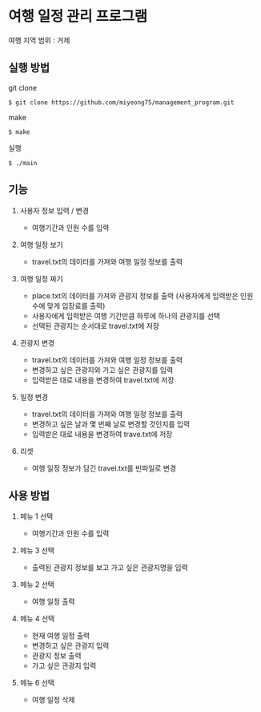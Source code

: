# 여행 일정 관리 프로그램
여행 지역 범위 : 거제

## 실행 방법

git clone
``` 
$ git clone https://github.com/miyeong75/management_program.git
```

make
``` 
$ make
```

실행
``` 
$ ./main
```

## 기능

1. 사용자 정보 입력 / 변경

      * 여행기간과 인원 수를 입력
      
2. 여행 일정 보기

    * travel.txt의 데이터를 가져와 여행 일정 정보를 출력
    
3. 여행 일정 짜기

    * place.txt의 데이터를 가져와 관광지 정보를 출력 (사용자에게 입력받은 인원 수에 맞게 입장료를 출력)
    * 사용자에게 입력받은 여행 기간만큼 하루에 하나의 관광지를 선택
    * 선택된 관광지는 순서대로 travel.txt에 저장
    
4. 관광지 변경

    * travel.txt의 데이터를 가져와 여행 일정 정보를 출력
    * 변경하고 싶은 관광지와 가고 싶은 관광지를 입력
    * 입력받은 대로 내용을 변경하여 travel.txt에 저장
    
5. 일정 변경

    * travel.txt의 데이터를 가져와 여행 일정 정보를 출력
    * 변경하고 싶은 날과 몇 번째 날로 변경할 것인지를 입력
    * 입력받은 대로 내용을 변경하여 trave.txt에 저장
    
6. 리셋

    * 여행 일정 정보가 담긴 travel.txt를 빈파일로 변경
    
## 사용 방법

1. 메뉴 1 선택

      * 여행기간과 인원 수를 입력
      
2. 메뉴 3 선택

    * 출력된 관광지 정보를 보고 가고 싶은 관광지명을 입력
    
3. 메뉴 2 선택

    * 여행 일정 출력
    
4. 메뉴 4 선택

    * 현재 여행 일정 출력
    * 변경하고 싶은 관광지 입력
    * 관광지 정보 출력
    * 가고 싶은 관광지 입력
    
5. 메뉴 6 선택

    * 여행 일정 삭제
